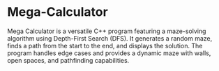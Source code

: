 # Mega-Calculator
Mega Calculator is a versatile C++ program featuring a maze-solving algorithm using Depth-First Search (DFS). It generates a random maze, finds a path from the start to the end, and displays the solution. The program handles edge cases and provides a dynamic maze with walls, open spaces, and pathfinding capabilities.
